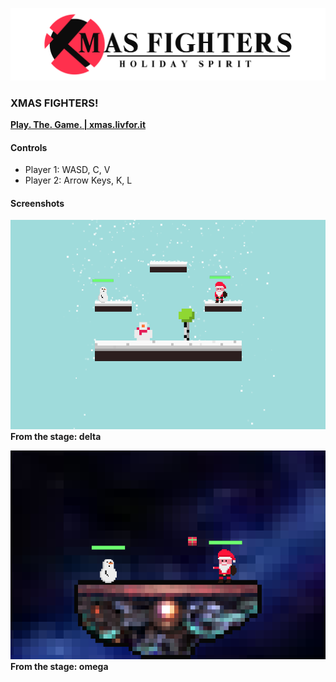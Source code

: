 
![Header & logo](textures/general/header.png)

### XMAS FIGHTERS!

**[Play. The. Game. | xmas.livfor.it](https://xmas.livfor.it)**

#### Controls
 - Player 1: WASD, C, V
 - Player 2: Arrow Keys, K, L


#### Screenshots

![sh0](textures/general/sh_0.png)
**From the stage: delta**

![sh1](textures/general/sh_1.png)
**From the stage: omega**